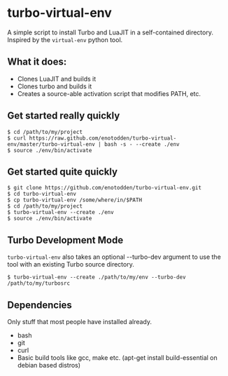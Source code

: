turbo-virtual-env
=================

A simple script to install Turbo and LuaJIT in a self-contained directory.
Inspired by the `virtual-env` python tool.



What it does:
-------------

+ Clones LuaJIT and builds it
+ Clones turbo and builds it
+ Creates a source-able activation script that modifies PATH, etc.



Get started really quickly
--------------------------

    $ cd /path/to/my/project
    $ curl https://raw.github.com/enotodden/turbo-virtual-env/master/turbo-virtual-env | bash -s - --create ./env
    $ source ./env/bin/activate



Get started quite quickly
-------------------------

    $ git clone https://github.com/enotodden/turbo-virtual-env.git 
    $ cd turbo-virtual-env
    $ cp turbo-virtual-env /some/where/in/$PATH
    $ cd /path/to/my/project
    $ turbo-virtual-env --create ./env
    $ source ./env/bin/activate


Turbo Development Mode
----------------------

`turbo-virtual-env` also takes an optional --turbo-dev argument to 
use the tool with an existing Turbo source directory.

    $ turbo-virtual-env --create ./path/to/my/env --turbo-dev /path/to/my/turbosrc



Dependencies
------------

Only stuff that most people have installed already.

+ bash
+ git
+ curl
+ Basic build tools like gcc, make etc. (apt-get install build-essential on debian based distros)

